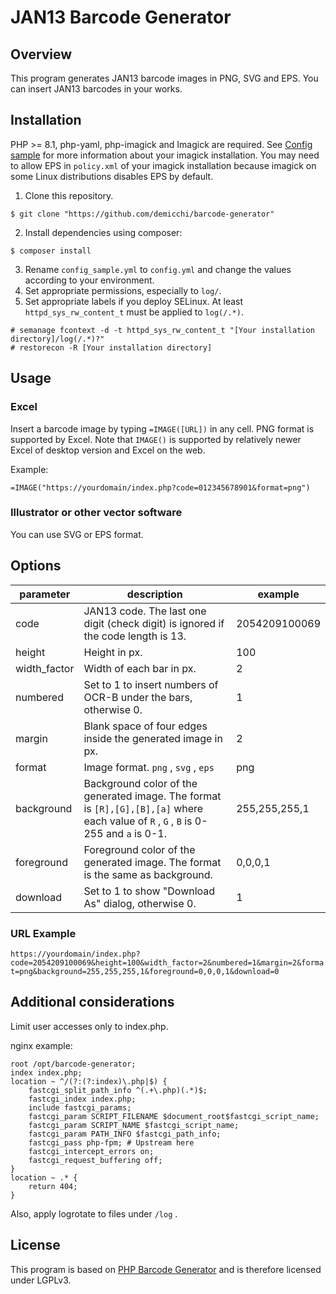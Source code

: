 # JAN13 Barcode Generator
## Overview
This program generates JAN13 barcode images in PNG, SVG and EPS. You can insert JAN13 barcodes in your works.

## Installation
PHP >= 8.1, php-yaml, php-imagick and Imagick are required. See [Config sample](config/config_sample.yml) 
for more information about your imagick installation.
You may need to allow EPS in `policy.xml` of your imagick installation because imagick on some Linux distributions 
disables EPS by default.

1. Clone this repository.
```
$ git clone "https://github.com/demicchi/barcode-generator"
```
2. Install dependencies using composer:
```
$ composer install
```
3. Rename `config_sample.yml` to `config.yml` and change the values according to your environment.
4. Set appropriate permissions, especially to `log/`.
5. Set appropriate labels if you deploy SELinux. At least `httpd_sys_rw_content_t` must be applied to `log(/.*)`.
```
# semanage fcontext -d -t httpd_sys_rw_content_t "[Your installation directory]/log(/.*)?"
# restorecon -R [Your installation directory]
```

## Usage
### Excel
Insert a barcode image by typing `=IMAGE([URL])` in any cell. PNG format is supported by Excel. Note that `IMAGE()` is 
supported by relatively newer Excel of desktop version and Excel on the web.

Example:
```
=IMAGE("https://yourdomain/index.php?code=012345678901&format=png")
```

### Illustrator or other vector software
You can use SVG or EPS format.

## Options

| parameter    | description                                                                                                                           | example       |
|--------------|---------------------------------------------------------------------------------------------------------------------------------------|---------------|
| code         | JAN13 code. The last one digit (check digit) is ignored if the code length is 13.                                                     | 2054209100069 |
| height       | Height in px.                                                                                                                         | 100           |
| width_factor | Width of each bar in px.                                                                                                              | 2             |
| numbered     | Set to 1 to insert numbers of OCR-B under the bars, otherwise 0.                                                                      | 1             |
| margin       | Blank space of four edges inside the generated image in px.                                                                           | 2             |
| format       | Image format. `png` , `svg` , `eps`                                                                                                   | png           |
| background   | Background color of the generated image. The format is `[R],[G],[B],[a]` where each value of `R` , `G` , `B` is 0-255 and `a` is 0-1. | 255,255,255,1 |
| foreground   | Foreground color of the generated image. The format is the same as background.                                                        | 0,0,0,1       |
| download     | Set to 1 to show "Download As" dialog, otherwise 0.                                                                                   | 1             |

### URL Example
`https://yourdomain/index.php?code=2054209100069&height=100&width_factor=2&numbered=1&margin=2&format=png&background=255,255,255,1&foreground=0,0,0,1&download=0`

## Additional considerations
Limit user accesses only to index.php.

nginx example:
```
root /opt/barcode-generator;
index index.php;
location ~ ^/(?:(?:index)\.php|$) {
    fastcgi_split_path_info ^(.+\.php)(.*)$;
    fastcgi_index index.php;
    include fastcgi_params;
    fastcgi_param SCRIPT_FILENAME $document_root$fastcgi_script_name;
    fastcgi_param SCRIPT_NAME $fastcgi_script_name;
    fastcgi_param PATH_INFO $fastcgi_path_info;
    fastcgi_pass php-fpm; # Upstream here
    fastcgi_intercept_errors on;
    fastcgi_request_buffering off;
}
location ~ .* {
    return 404;
}
```

Also, apply logrotate to files under `/log` .


## License
This program is based on [PHP Barcode Generator](https://github.com/picqer/php-barcode-generator) 
and is therefore licensed under LGPLv3.




